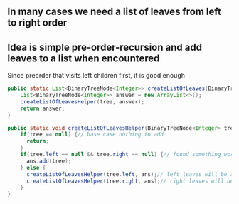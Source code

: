 

## In many cases we need a list of leaves from left to right order

## Idea is simple pre-order-recursion  and add leaves to a list when encountered

Since preorder that visits left children first, it is good enough

```java
public static List<BinaryTreeNode<Integer>> createListOfLeaves(BinaryTreeNode<Integer> tree) {
    List<BinaryTreeNode<Integer>> answer = new ArrayList<>();
    createListOfLeavesHelper(tree, answer);
    return answer;
}

public static void createListOfLeavesHelper(BinaryTreeNode<Integer> tree, List<BinaryTreeNode<Integer>> ans) {
    if(tree == null) {// base case nothing to add
      return;
    }
    if(tree.left == null && tree.right == null) {// found something worth adding to the list
      ans.add(tree);
    } else {
      createListOfLeavesHelper(tree.left, ans);// left leaves will be added first
      createListOfLeavesHelper(tree.right, ans);// right leaves will be added later
    }
}
```

